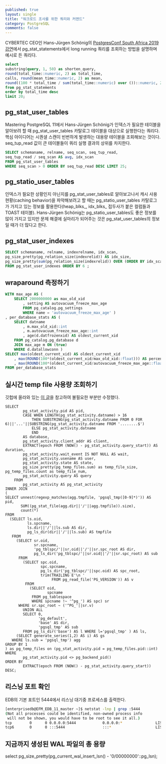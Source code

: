 ```yaml
---
published: true
layout: single
title: "워크로드 조사를 위한 쿼리와 커맨드"
category: PostgreSQL
comments: false
---
```


CYBERTEC CEO인 Hans-Jürgen Schönig의 [PostgresConf South Africa 2019 강연](https://www.youtube.com/watch?v=5M2FFbVeLSs)에서 pg_stat_statements에서 long running 쿼리를 조회하는 방법을 설명하며 예시로 든 쿼리다.   

```sql
select 
substring(query, 1, 50) as shorten_query, 
round(total_time::numeric, 2) as total_time, 
calls, round(mean_time::numeric, 2) as mean, 
round((100 * total_time / sum(total_time::numeric) over ())::numeric, 2) as percentage_overall 
from pg_stat_statements 
order by total_time desc 
limit 20; 

```

## pg_stat_user_tables
Mastering PostgreSQL 11에서 Hans-Jürgen Schönig가 인덱스가 필요한 테이블을 알아보려 할 때 pg_stat_user_tables 카탈로그 테이블을 대상으로 실행한다는 쿼리다. 핵심 아이디어는 시퀀셜 스캔이 빈번하게 발생하는 대용량 테이블을 조회해보는 것이다. seq_tup_read 값이 큰 테이블들이 쿼리 실행 결과의 상위를 차지한다.  

```sql 
SELECT schemaname, relname, seq_scan, seq_tup_read, 
seq_tup_read / seq_scan AS avg, idx_scan 
FROM pg_stat_user_tables 
WHERE seq_scan > 0 ORDER BY seq_tup_read DESC LIMIT 25;

```

## pg_statio_user_tables
인덱스가 필요한 상황인지 아닌지를 pg_stat_user_tables로 알아보고나서 캐시 사용 현황(caching behavior)을 파악해보려고 할 때는 pg_statio_user_tables 카탈로그가 가지고 있는 정보를 활용한다(heap_blks_, idx_blks_ 접두사가 붙은 컬럼들과 TOAST 테이블). Hans-Jürgen Schönig는 pg_statio_user_tables도 좋은 정보를 많이 가지고 있지만 문제 해결에 실마리가 되어주는 것은 pg_stat_user_tables의 정보일 때가 더 많다고 한다. 


## pg_stat_user_indexes
```sql
SELECT schemaname, relname, indexrelname, idx_scan, 
pg_size_pretty(pg_relation_size(indexrelid)) AS idx_size, 
pg_size_pretty(sum(pg_relation_size(indexrelid)) OVER (ORDER BY idx_scan, indexrelid)) AS total 
FROM pg_stat_user_indexes ORDER BY 6 ;
```

## wraparound 측정하기  
```sql
WITH max_age AS ( 
    SELECT 2000000000 as max_old_xid
        , setting AS autovacuum_freeze_max_age 
        FROM pg_catalog.pg_settings 
        WHERE name = 'autovacuum_freeze_max_age' )
, per_database_stats AS ( 
    SELECT datname
        , m.max_old_xid::int
        , m.autovacuum_freeze_max_age::int
        , age(d.datfrozenxid) AS oldest_current_xid 
    FROM pg_catalog.pg_database d 
    JOIN max_age m ON (true) 
    WHERE d.datallowconn ) 
SELECT max(oldest_current_xid) AS oldest_current_xid
    , max(ROUND(100*(oldest_current_xid/max_old_xid::float))) AS percent_towards_wraparound
    , max(ROUND(100*(oldest_current_xid/autovacuum_freeze_max_age::float))) AS percent_towards_emergency_autovac 
FROM per_database_stats
```

## 실시간 temp file 사용량 조회하기 
깃헙에 올라와 있는 [이 글](https://gist.github.com/ng-pe/d80beb532b13d3936b8994c0f71059a0)을 참고하여 불필요한 부분만 수정했다. 

```
SELECT
        pg_stat_activity.pid AS pid,
        CASE WHEN LENGTH(pg_stat_activity.datname) > 16
            THEN SUBSTRING(pg_stat_activity.datname FROM 0 FOR 6)||'...'||SUBSTRING(pg_stat_activity.datname FROM '........$')
            ELSE pg_stat_activity.datname
            END
        AS database,
        pg_stat_activity.client_addr AS client,
        EXTRACT(epoch FROM (NOW() - pg_stat_activity.query_start)) AS duration,
        pg_stat_activity.wait_event IS NOT NULL AS wait,
        pg_stat_activity.usename AS user,
        pg_stat_activity.state AS state,
        pg_size_pretty(pg_temp_files.sum) as temp_file_size, pg_temp_files.count as temp_file_num,
        pg_stat_activity.query AS query
    FROM
        pg_stat_activity AS pg_stat_activity
INNER JOIN
(
SELECT unnest(regexp_matches(agg.tmpfile, 'pgsql_tmp([0-9]*)')) AS pid,
       SUM((pg_stat_file(agg.dir||'/'||agg.tmpfile)).size),
       count(*)
FROM
  (SELECT ls.oid,
          ls.spcname,
          ls.dir||'/'||ls.sub AS dir,
          pg_ls_dir(dir||'/'||ls.sub) AS tmpfile
   FROM
     (SELECT sr.oid,
             sr.spcname,
             'pg_tblspc/'||sr.oid||'/'||sr.spc_root AS dir,
             pg_ls_dir('pg_tblspc/'||sr.oid||'/'||sr.spc_root) AS sub
      FROM
        (SELECT spc.oid,
                spc.spcname,
                pg_ls_dir('pg_tblspc/'||spc.oid) AS spc_root,
                trim(TRAILING E'\n '
                     FROM pg_read_file('PG_VERSION')) AS v
         FROM
           (SELECT oid,
                   spcname
            FROM pg_tablespace
            WHERE spcname !~ '^pg_') AS spc) sr
      WHERE sr.spc_root ~ ('^PG_'||sr.v)
        UNION ALL
        SELECT 0,
               'pg_default',
               'base' AS dir,
               'pgsql_tmp' AS sub
        FROM pg_ls_dir('base') AS l WHERE l='pgsql_tmp' ) AS ls,
     (SELECT generate_series(1,2) AS i) AS gs
   WHERE ls.sub = 'pgsql_tmp') agg
GROUP BY 1
) as pg_temp_files on (pg_stat_activity.pid = pg_temp_files.pid::int)
WHERE
        pg_stat_activity.pid <> pg_backend_pid()
ORDER BY
        EXTRACT(epoch FROM (NOW() - pg_stat_activity.query_start)) DESC;
```

## 리스닝 포트 확인 
EDB의 기본 포트인 5444에서 리스닝 대기중 프로세스를 출력한다. 
```bash 
[enterprisedb@EFM_EDB_11_master ~]$ netstat -lnp | grep :5444
(Not all processes could be identified, non-owned process info
 will not be shown, you would have to be root to see it all.)
tcp        0      0 0.0.0.0:5444            0.0.0.0:*               LISTEN      5682/edb-postgres
tcp6       0      0 :::5444                 :::*                    LISTEN      5682/edb-postgres

```
## 지금까지 생성된 WAL 파일의 총 용량
select pg_size_pretty(pg_current_wal_insert_lsn() - '0/00000000'::pg_lsn);


